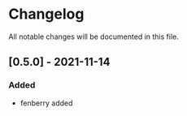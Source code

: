 # Changelog
All notable changes will be documented in this file.

## [0.5.0] - 2021-11-14
### Added
- fenberry added